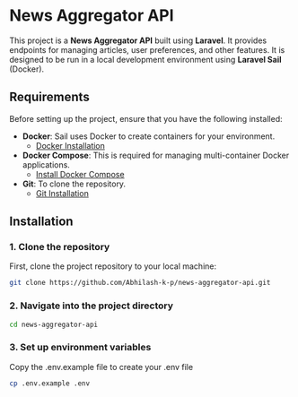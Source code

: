 # News Aggregator API

This project is a **News Aggregator API** built using **Laravel**. It provides endpoints for managing articles, user preferences, and other features. It is designed to be run in a local development environment using **Laravel Sail** (Docker).

## Requirements

Before setting up the project, ensure that you have the following installed:

- **Docker**: Sail uses Docker to create containers for your environment.
    - [Docker Installation](https://docs.docker.com/get-docker/)
- **Docker Compose**: This is required for managing multi-container Docker applications.
    - [Install Docker Compose](https://docs.docker.com/compose/install/)
- **Git**: To clone the repository.
    - [Git Installation](https://git-scm.com/book/en/v2/Getting-Started-Installing-Git)

## Installation

### 1. Clone the repository

First, clone the project repository to your local machine:

```bash
git clone https://github.com/Abhilash-k-p/news-aggregator-api.git
```

### 2. Navigate into the project directory

```bash
cd news-aggregator-api
```

### 3.  Set up environment variables
Copy the .env.example file to create your .env file

```bash
cp .env.example .env
```

